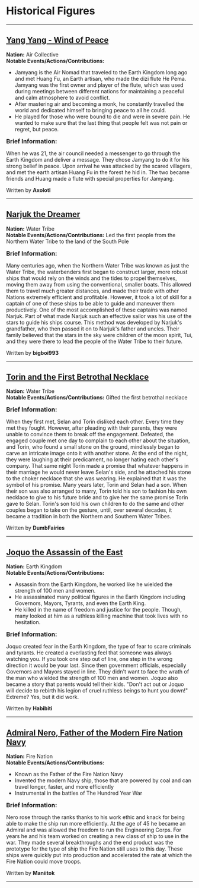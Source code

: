 # Historical Figures

* * *

## <a href="https://www.rokucraft.com/forum/m/24336306/viewthread/32838612-yang-wind-peace-historical-figure-contest-submission" target="_blank">Yang Yang - Wind of Peace</a>

**Nation:**
Air Collective<br>
**Notable Events/Actions/Contributions:**

- Jamyang is the Air Nomad that traveled to the Earth Kingdom long ago and met Huang Fu, an Earth artisan, who made the dizi flute He Pema. Jamyang was the first owner and player of the flute, which was used during meetings between different nations for maintaining a peaceful and calm atmosphere to avoid conflict.<br>
- After mastering air and becoming a monk, he constantly travelled the world and dedicated himself to bringing peace to all he could.<br>
- He played for those who were bound to die and were in severe pain. He wanted to make sure that the last thing that people felt was not pain or regret, but peace.<br>

<font size=3>**Brief Information:**</font>

When he was 21, the air council needed a messenger to go through the Earth Kingdom and deliver a message. They chose Jamyang to do it for his strong belief in peace. Upon arrival he was attacked by the scared villagers, and met the earth artisan Huang Fu in the forest he hid in. The two became friends and Huang made a flute with special properties for Jamyang.

<p class= writingcredit>Written by <b>Axolotl</b></p>

* * *

## <a href="https://www.rokucraft.com/forum/m/24336306/viewthread/32840764-narjuk-dreamer/post/137901578#p137901578" target="_blank">Narjuk the Dreamer</a>

**Nation:**
Water Tribe<br>
**Notable Events/Actions/Contributions:**
Led the first people from the Northern Water Tribe to the land of the South Pole<br>

<font size=3>**Brief Information:**</font>

Many centuries ago, when the Northern Water Tribe was known as just the Water Tribe, the waterbenders first began to construct larger, more robust ships that would rely on the winds and the tides to propel themselves, moving them away from using the conventional, smaller boats. This allowed them to travel much greater distances, and made their trade with other Nations extremely efficient and profitable. However, it took a lot of skill for a captain of one of these ships to be able to guide and maneuver them productively. One of the most accomplished of these captains was named Narjuk.
Part of what made Narjuk such an effective sailor was his use of the stars to guide his ships course. This method was developed by Narjuk's grandfather, who then passed it on to Narjuk's father and uncles. Their family believed that the stars in the sky were children of the moon spirit, Tui, and they were there to lead the people of the Water Tribe to their future.

<p class= writingcredit>Written by <b>bigboi993</b></p>

* * *

## <a href="https://www.rokucraft.com/forum/m/24336306/viewthread/32821117-torin-first-betrothal-necklace-historical-figure-contest" target="_blank">Torin and the First Betrothal Necklace</a>

**Nation:**
Water Tribe<br>
**Notable Events/Actions/Contributions:**
Gifted the first betrothal necklace<br>

<font size=3>**Brief Information:**</font>

When they first met, Selan and Torin disliked each other. Every time they met they fought. However, after pleading with their parents, they were unable to convince them to break off the engagement. Defeated, the engaged couple met one day to complain to each other about the situation, and Torin, who found a small stone on the ground, mindlessly began to carve an intricate image onto it with another stone. At the end of the night, they were laughing at their predicament, no longer hating each other's company. That same night Torin made a promise that whatever happens in their marriage he would never leave Selan's side, and he attached his stone to the choker necklace that she was wearing. He explained that it was the symbol of his promise.
Many years later, Torin and Selan had a son. When their son was also arranged to marry, Torin told his son to fashion his own necklace to give to his future bride and to give her the same promise Torin gave to Selan. Torin's son told his own children to do the same and other couples began to take on the gesture, until, over several decades, it became a tradition in both the Northern and Southern Water Tribes.

<p class= writingcredit>Written by <b>DumbFairies</b></p>

* * *

## <a href="https://www.rokucraft.com/forum/m/24336306/viewthread/32838474-historical-figure-joquo-assassin-east" target="_blank">Joquo the Assassin of the East</a>

**Nation:**
Earth Kingdom<br>
**Notable Events/Actions/Contributions:**

- Assassin from the Earth Kingdom, he worked like he wielded the strength of 100 men and women.<br>
- He assassinated many political figures in the Earth Kingdom including Governors, Mayors, Tyrants, and even the Earth King.<br>
- He killed in the name of freedom and justice for the people. Though, many looked at him as a ruthless killing machine that took lives with no hesitation.<br>

<font size=3>**Brief Information:**</font>

Joquo created fear in the Earth Kingdom, the type of fear to scare criminals and tyrants. He created a everlasting feel that someone was always watching you. If you took one step out of line, one step in the wrong direction it would be your last. Since then government officials, especially Governors and Mayors stayed in line. They didn't want to face the wrath of the man who wielded the strength of 100 men and women. Joquo also became a story that parents would tell their kids. "Don't act out or Joquo will decide to rebirth his legion of cruel ruthless beings to hunt you down!" Extreme? Yes, but it did work.

<p class= writingcredit>Written by <b>Habibiti</b></p>

* * *

## <a href="https://www.rokucraft.com/forum/m/24336306/viewthread/32838600-admiral-nero-father-modern-fire-nation-navy" target="_blank">Admiral Nero, Father of the Modern Fire Nation Navy</a>

**Nation:**
Fire Nation<br>
**Notable Events/Actions/Contributions:**

- Known as the Father of the Fire Nation Navy<br>
- Invented the modern Navy ship, those that are powered by coal and can travel longer, faster, and more efficiently<br>
- Instrumental in the battles of The Hundred Year War<br>

<font size=3>**Brief Information:**</font>

Nero rose through the ranks thanks to his work ethic and knack for being able to make the ship run more efficiently. At the age of 45 he became an Admiral and was allowed the freedom to run the Engineering Corps. For years he and his team worked on creating a new class of ship to use in the war. They made several breakthroughs and the end product was the prototype for the type of ship the Fire Nation still uses to this day. These ships were quickly put into production and accelerated the rate at which the Fire Nation could move troops.

<p class= writingcredit>Written by <b>Maniitok</b></p>

* * *
